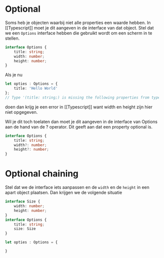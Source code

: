 # Optional
Soms heb je objecten waarbij niet alle properties een waarde hebben. In [[Typescript]] moet je dit aangeven in de interface van dat object. Stel dat we een `Options` interface hebben die gebruikt wordt om een scherm in te stellen.
```ts
interface Options {
	title: string;
	width: number;
	height: number;
}
```

Als je nu
```ts
let opties : Options = {
	title: 'Hello World'
};
// Type '(title: string;) is missing the following properties from type 'Options': width, height (2739)
```

doen dan krijg je een error in [[Typescript]] want width en height zijn hier niet opgegeven.

Wil je dit toch toelaten dan moet je dit aangeven in de interface van Options aan de hand van de ? operator. Dit geeft aan dat een property optional is.
```ts
interface Options {
	title: string;
	width?: number;
	height?: number;
}
```

# Optional chaining
Stel dat we de interface iets aanpassen en de `width` en de `height` in een apart object plaatsen. Dan krijgen we de volgende situatie
```ts
interface Size {
	width: number;
	height: number;
}
interface Options {
	title: string;
	size: Size
}

let opties : Options = {

}
```